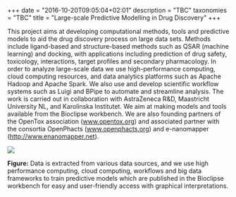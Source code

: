 +++
date = "2016-10-20T09:05:04+02:01"
description = "TBC"
taxonomies = "TBC"
title = "Large-scale Predictive Modelling in Drug Discovery"
+++

This project aims at developing computational methods, tools and
predictive models to aid the drug discovery process on large data sets.
Methods include ligand-based and structure-based methods such as QSAR
(machine learning) and docking, with applications including prediction
of drug safety, toxicology, interactions, target profiles and secondary
pharmacology. In order to analyze large-scale data we use
high-performance computing, cloud computing resources, and data
analytics platforms such as Apache Hadoop and Apache Spark. We also use
and develop scientific workflow systems such as Luigi and BPipe to
automate and streamline analysis. The work is carried out in
collaboration with AstraZeneca R&D, Maastricht University NL, and
Karolinska Institutet. We aim at making models and tools available from
the Bioclipse workbench. We are also founding partners of the OpenTox
association (www.opentox.org) and associated partner with the consortia
OpenPhacts (www.openphacts.org) and e-nanomapper
(http://www.enanomapper.net).

![](http://uploads.webflow.com/5768239c1f7004325ac735c4/576827b931f647c53631451c_443954_3reactive-modeling.png)
<div class="normal-text">

**Figure:** Data is extracted from various data sources, and we use high
performance computing, cloud computing, workflows and big data
frameworks to train predictive models which are published in the
Bioclipse workbench for easy and user-friendly access with graphical
interpretations.
